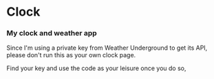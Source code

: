 # Clock
### My clock and weather app

Since I'm using a private key from Weather Underground to get its API, please don't run this as your own clock page. 

Find your key and use the code as your leisure once you do so,
